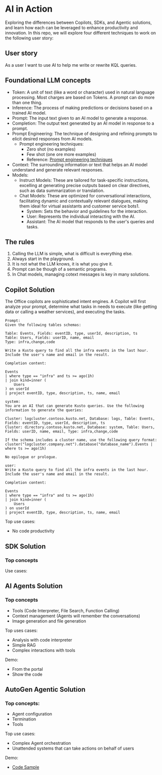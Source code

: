 # AI in Action

Exploring the differences between Copilots, SDKs, and Agentic solutions, and learn how each can be leveraged to enhance productivity and innovation. In this repo, we will explore four different techniques to work on the following user story:

## User story

As a user I want to use AI to help me write or rewrite KQL queries.

## Foundational LLM concepts

- Token: A unit of text (like a word or character) used in natural language processing. Most charges are based on Tokens. A prompt can do more than one thing.
- Inference: The process of making predictions or decisions based on a trained AI model.
- Prompt: The input text given to an AI model to generate a response.
- Completion: The output text generated by an AI model in response to a prompt.
- Prompt Engineering: The technique of designing and refining prompts to elicit desired responses from AI models.
  - Prompt engineering techniques:
    - Zero shot (no examples)
    - Few shot (one ore more examples)
    - Reference: [Prompt engineering techniques](https://www.promptingguide.ai/techniques)
- Context: The surrounding information or text that helps an AI model understand and generate relevant responses.
- Models:
  - Instruct Models: These are tailored for task-specific instructions, excelling at generating precise outputs based on clear directives, such as data summarization or translation.
  - Chat Models: These are optimized for conversational interactions, facilitating dynamic and contextually relevant dialogues, making them ideal for virtual assistants and customer service bots1.
    - System: Sets the behavior and guidelines for the interaction.
    - User: Represents the individual interacting with the AI.
    - Assistant: The AI model that responds to the user's queries and tasks.

## The rules

1. Calling the LLM is simple, what is difficult is everything else.
2. Always start in the playground.
3. It is not what the LLM knows, it is what you give it.
4. Prompt can be though of a semantic programs.
5. In Chat models, managing cotext messages is key in many solutions.


## Copilot Solution

The Office copilots are sophisticated intent engines. A Copilot will first analyze your prompt, determine what tasks in needs to execute (like getting data or calling a weather services), and executing the tasks.

```text
Prompt:
Given the following tables schemas:

Table: Events, Fields: eventID, type, userId, description, ts
Table: Users, Fields: userID, name, email
Type: infra,change,code

Write a Kusto query to find all the infra events in the last hour. Include the user's name and email in the result.

Completion content:

Events
| where type == "infra" and ts >= ago(1h)
| join kind=inner (
    Users
) on userId
| project eventID, type, description, ts, name, email
```

```text
system:
You are an AI that can generate Kusto queries. Use the following information to generate the queries:

Cluster: logcluster.contoso.kusto.net, Database: logs, Table: Events, Fields: eventID, type, userId, description, ts
Cluster: directory.contoso.kusto.net, Database: system, Table: Users, Fields: userID, name, email, Type: infra,change,code

If the schema includes a cluster name, use the following query format:
cluster("logcluster.company.net").database("database_name").Events | where ts >= ago(1h)

No epilogue or prologue.

user:
Write a Kusto query to find all the infra events in the last hour. Include the user's name and email in the result.

Completion content:

Events
| where type == "infra" and ts >= ago(1h)
| join kind=inner (
    Users
) on userId
| project eventID, type, description, ts, name, email
```

Top use cases:
- No code productivity

## SDK Solution

### Top concepts

Use cases:


## AI Agents Solution

### Top concepts

- Tools (Code Interpreter, File Search, Function Calling)
- Context management (Agents will remember the conversations)
- Image generation and file generation

Top uses cases: 
- Analysis with code interpreter
- Simple RAG
- Complex interactions with tools

Demo:
- From the portal
- Show the code

## AutoGen Agentic Solution 

### Top concepts:

- Agent configuration
- Termination
- Tools

Top use cases:
- Complex Agent orchestration
- Unattended systems that can take actions on behalf of users

Demo:
- [Code Sample](https://github.com/msalemor/agentic-intro-autogen/blob/main/demos/kql-writer-agents.py)
